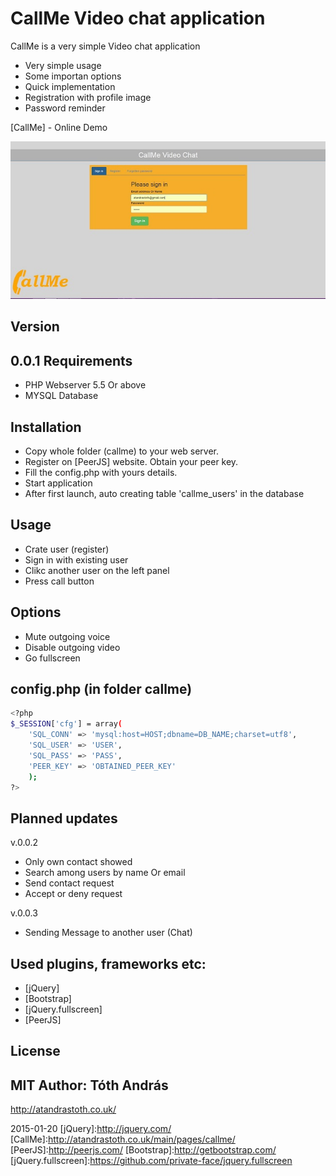 CallMe Video chat application
============================

CallMe is a very simple Video chat application

  - Very simple usage
  - Some importan options
  - Quick implementation
  - Registration with profile image
  - Password reminder


[CallMe] - Online Demo 

<img src = "Capture.JPG"/>

Version
----
0.0.1
Requirements
----
- PHP Webserver 5.5 Or above
- MYSQL Database

Installation
----
- Copy whole folder (callme) to your web server.
- Register on [PeerJS] website. Obtain your peer key.
- Fill the config.php with yours details.
- Start application
- After first launch, auto creating table 'callme_users' in the database

Usage
----
- Crate user (register) 
- Sign in with existing user
- Clikc another user on the left panel
- Press call button

Options
----
- Mute outgoing voice
- Disable outgoing video
- Go fullscreen

config.php (in folder callme)
--------------
```sh
<?php
$_SESSION['cfg'] = array(
	'SQL_CONN' => 'mysql:host=HOST;dbname=DB_NAME;charset=utf8', 
	'SQL_USER' => 'USER', 
	'SQL_PASS' => 'PASS',
	'PEER_KEY' => 'OBTAINED_PEER_KEY'
	);
?>
```
Planned updates
----
v.0.0.2
- Only own contact showed
- Search among users by name Or email
- Send contact request
- Accept or deny request
 
v.0.0.3
- Sending Message to another user (Chat)

Used plugins, frameworks etc:
----
- [jQuery]
- [Bootstrap]
- [jQuery.fullscreen]
- [PeerJS]

License
----
MIT
Author: Tóth András
---
http://atandrastoth.co.uk/

2015-01-20
[jQuery]:http://jquery.com/
[CallMe]:http://atandrastoth.co.uk/main/pages/callme/
[PeerJS]:http://peerjs.com/
[Bootstrap]:http://getbootstrap.com/
[jQuery.fullscreen]:https://github.com/private-face/jquery.fullscreen
